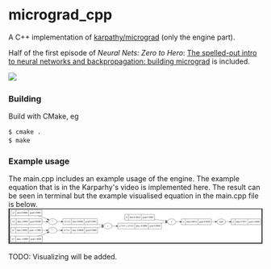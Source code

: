 # micrograd_cpp
A C++ implementation of
[karpathy/micrograd](https://github.com/karpathy/micrograd) (only the engine part).

Half of the first episode of *Neural Nets: Zero to Hero*:
[The spelled-out intro to neural networks and backpropagation: building micrograd](https://youtu.be/VMj-3S1tku0)
is included.

![](https://i.ytimg.com/vi/VMj-3S1tku0/hqdefault.jpg)

### Building

Build with CMake, eg

```bash
$ cmake .
$ make
```

### Example usage

The main.cpp includes an example usage of the engine. The example equation that is in the Karparhy's video is implemented here. The result can be seen in terminal but the example visualised equation in the main.cpp file is below. 
![](equation.png)

TODO: Visualizing will be added.
